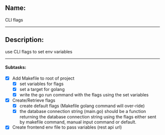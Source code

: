 ## Name:
CLI flags

---
## Description:
use CLI flags to set env variables

---
#### Subtasks:
- [x] Add Makefile to root of project
    - [x] set variables for flags
    - [x] set a target for golang
    - [x] write the go run command with the flags using the set variables
- [x] Create/Retrieve flags
    - [x] create default flags (Makefile golang command will over-ride)
    - [x] the database connection string (main.go) should be a function returning the database connection string using the flags either sent by makefile command, manual input command or default.  
- [x] Create frontend env file to pass variables (rest api url)